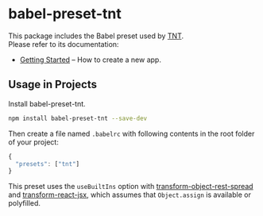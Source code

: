 # babel-preset-tnt

This package includes the Babel preset used by [TNT](https://github.com/naspersclassifieds-regional/the-node-tool).<br>
Please refer to its documentation:

* [Getting Started](https://github.com/https://github.com/naspersclassifieds-regional/the-node-tool/blob/master/README.md#getting-started) – How to create a new app.

## Usage in Projects

Install babel-preset-tnt.

```sh
npm install babel-preset-tnt --save-dev
```

Then create a file named `.babelrc` with following contents in the root folder of your project:

```js
{
  "presets": ["tnt"]
}
```

This preset uses the `useBuiltIns` option with [transform-object-rest-spread](http://babeljs.io/docs/plugins/transform-object-rest-spread/) and [transform-react-jsx](http://babeljs.io/docs/plugins/transform-react-jsx/), which assumes that `Object.assign` is available or polyfilled.
